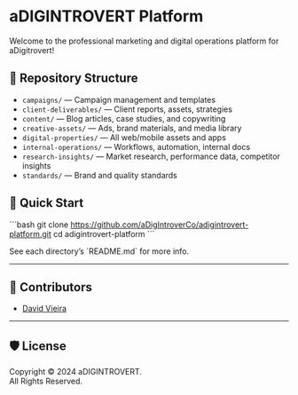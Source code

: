 # aDIGINTROVERT Platform

Welcome to the professional marketing and digital operations platform for aDigitrovert!

## 📁 Repository Structure

- `campaigns/` — Campaign management and templates
- `client-deliverables/` — Client reports, assets, strategies
- `content/` — Blog articles, case studies, and copywriting
- `creative-assets/` — Ads, brand materials, and media library
- `digital-properties/` — All web/mobile assets and apps
- `internal-operations/` — Workflows, automation, internal docs
- `research-insights/` — Market research, performance data, competitor insights
- `standards/` — Brand and quality standards

## 🚀 Quick Start

\`\`\`bash
git clone https://github.com/aDigIntroverCo/adigintrovert-platform.git
cd adigintrovert-platform
\`\`\`

See each directory’s \`README.md\` for more info.

---

## 👥 Contributors

- [David Vieira](mailto:info@adigintrovert.com)

---

## 🛡️ License

Copyright © 2024 aDIGINTROVERT.  
All Rights Reserved.
